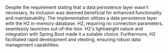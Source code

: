 Despite the requirement stating that a data persistence layer wasn't necessary,
its inclusion was deemed beneficial for enhanced functionality and maintainability.
The implementation utilizes a data persistence layer with the H2 in-memory database.
H2, requiring no connection parameters, seamlessly launches out-of-the-box.
H2's lightweight nature and integration with Spring Boot made it a suitable choice. 
Furthermore, H2 facilitated rapid development and vtesting, ensuring robust data management capabilities.